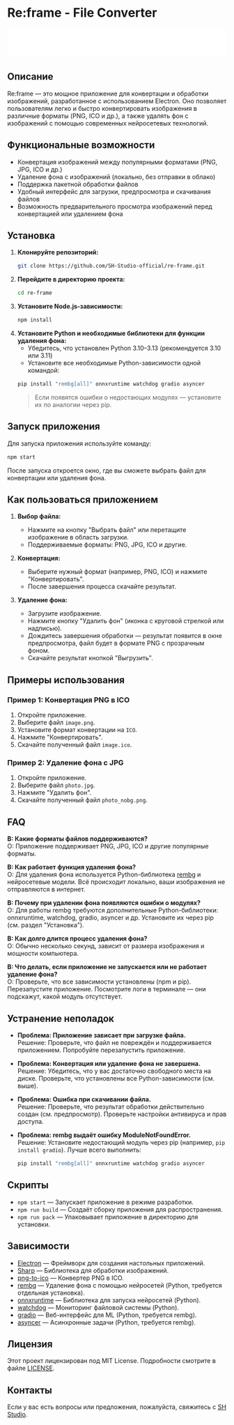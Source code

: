 # Re:frame - File Converter

![Logo](assets/logo-main.png)

## Описание

Re:frame — это мощное приложение для конвертации и обработки изображений, разработанное с использованием Electron. Оно позволяет пользователям легко и быстро конвертировать изображения в различные форматы (PNG, ICO и др.), а также удалять фон с изображений с помощью современных нейросетевых технологий.

## Функциональные возможности

- Конвертация изображений между популярными форматами (PNG, JPG, ICO и др.)
- Удаление фона с изображений (локально, без отправки в облако)
- Поддержка пакетной обработки файлов
- Удобный интерфейс для загрузки, предпросмотра и скачивания файлов
- Возможность предварительного просмотра изображений перед конвертацией или удалением фона

## Установка

1. **Клонируйте репозиторий:**
   ```bash
   git clone https://github.com/SH-Studio-official/re-frame.git
   ```
2. **Перейдите в директорию проекта:**
   ```bash
   cd re-frame
   ```
3. **Установите Node.js-зависимости:**
   ```bash
   npm install
   ```
4. **Установите Python и необходимые библиотеки для функции удаления фона:**
   - Убедитесь, что установлен Python 3.10–3.13 (рекомендуется 3.10 или 3.11)
   - Установите все необходимые Python-зависимости одной командой:
   ```bash
   pip install "rembg[all]" onnxruntime watchdog gradio asyncer
   ```
   > Если появятся ошибки о недостающих модулях — установите их по аналогии через pip.

## Запуск приложения

Для запуска приложения используйте команду:
```bash
npm start
```

После запуска откроется окно, где вы сможете выбрать файл для конвертации или удаления фона.

## Как пользоваться приложением

1. **Выбор файла:**
   - Нажмите на кнопку "Выбрать файл" или перетащите изображение в область загрузки.
   - Поддерживаемые форматы: PNG, JPG, ICO и другие.

2. **Конвертация:**
   - Выберите нужный формат (например, PNG, ICO) и нажмите "Конвертировать".
   - После завершения процесса скачайте результат.

3. **Удаление фона:**
   - Загрузите изображение.
   - Нажмите кнопку "Удалить фон" (иконка с круговой стрелкой или надписью).
   - Дождитесь завершения обработки — результат появится в окне предпросмотра, файл будет в формате PNG с прозрачным фоном.
   - Скачайте результат кнопкой "Выгрузить".

## Примеры использования

### Пример 1: Конвертация PNG в ICO
1. Откройте приложение.
2. Выберите файл `image.png`.
3. Установите формат конвертации на `ICO`.
4. Нажмите "Конвертировать".
5. Скачайте полученный файл `image.ico`.

### Пример 2: Удаление фона с JPG
1. Откройте приложение.
2. Выберите файл `photo.jpg`.
3. Нажмите "Удалить фон".
4. Скачайте полученный файл `photo_nobg.png`.

## FAQ

**В: Какие форматы файлов поддерживаются?**  
О: Приложение поддерживает PNG, JPG, ICO и другие популярные форматы.

**В: Как работает функция удаления фона?**  
О: Для удаления фона используется Python-библиотека [rembg](https://github.com/danielgatis/rembg) и нейросетевые модели. Всё происходит локально, ваши изображения не отправляются в интернет.

**В: Почему при удалении фона появляются ошибки о модулях?**  
О: Для работы rembg требуются дополнительные Python-библиотеки: onnxruntime, watchdog, gradio, asyncer и др. Установите их через pip (см. раздел "Установка").

**В: Как долго длится процесс удаления фона?**  
О: Обычно несколько секунд, зависит от размера изображения и мощности компьютера.

**В: Что делать, если приложение не запускается или не работает удаление фона?**  
О: Проверьте, что все зависимости установлены (npm и pip). Перезапустите приложение. Посмотрите логи в терминале — они подскажут, какой модуль отсутствует.

## Устранение неполадок

- **Проблема: Приложение зависает при загрузке файла.**  
  Решение: Проверьте, что файл не повреждён и поддерживается приложением. Попробуйте перезапустить приложение.

- **Проблема: Конвертация или удаление фона не завершена.**  
  Решение: Убедитесь, что у вас достаточно свободного места на диске. Проверьте, что установлены все Python-зависимости (см. выше).

- **Проблема: Ошибка при скачивании файла.**  
  Решение: Проверьте, что результат обработки действительно создан (см. предпросмотр). Проверьте настройки антивируса и прав доступа.

- **Проблема: rembg выдаёт ошибку ModuleNotFoundError.**  
  Решение: Установите недостающий модуль через pip (например, `pip install gradio`). Лучше всего выполнить:
  ```bash
  pip install "rembg[all]" onnxruntime watchdog gradio asyncer
  ```

## Скрипты

- `npm start` — Запускает приложение в режиме разработки.
- `npm run build` — Создаёт сборку приложения для распространения.
- `npm run pack` — Упаковывает приложение в директорию для установки.

## Зависимости

- [Electron](https://www.electronjs.org/) — Фреймворк для создания настольных приложений.
- [Sharp](https://sharp.pixelplumbing.com/) — Библиотека для обработки изображений.
- [png-to-ico](https://www.npmjs.com/package/png-to-ico) — Конвертер PNG в ICO.
- [rembg](https://github.com/danielgatis/rembg) — Удаление фона с помощью нейросетей (Python, требуется отдельная установка).
- [onnxruntime](https://onnxruntime.ai/) — Библиотека для запуска нейросетей (Python).
- [watchdog](https://pypi.org/project/watchdog/) — Мониторинг файловой системы (Python).
- [gradio](https://gradio.app/) — Веб-интерфейс для ML (Python, требуется rembg).
- [asyncer](https://pypi.org/project/asyncer/) — Асинхронные задачи (Python, требуется rembg).

## Лицензия

Этот проект лицензирован под MIT License. Подробности смотрите в файле [LICENSE](LICENSE).

## Контакты

Если у вас есть вопросы или предложения, пожалуйста, свяжитесь с [SH Studio](sh.studio.creative@gmail.com).